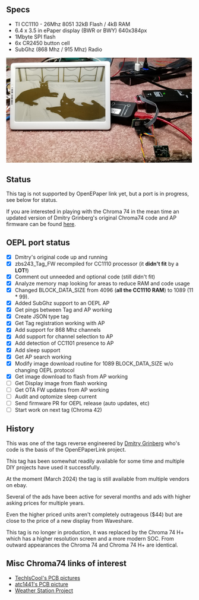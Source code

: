 ## Specs
* TI CC1110 - 26Mhz 8051 32kB Flash / 4kB RAM
* 6.4 x 3.5 in ePaper display (BWR or BWY) 640x384px
* 1Mbyte SPI flash
* 6x CR2450 button cell
* SubGhz (868 Mhz / 915 Mhz) Radio

<img width="500" src="https://github.com/skiphansen/dmitrygr-einkTags/blob/master/assets/two_cats.png">

## Status

This tag is not supported by OpenEPaper link yet, but a port is in progress, 
see below for status.

If you are interested in playing with the Chroma 74 in the mean time an updated version of 
Dmitry Grinberg's original Chroma74 code and AP firmware can be found [here](https://github.com/skiphansen/dmitrygr-einkTags).

## OEPL port status
- [x] Dmitry's original code up and running
- [x] zbs243_Tag_FW recompiled for CC1110 processor (it **didn't fit** by a **LOT!**)
- [x] Comment out unneeded and optional code (still didn't fit)
- [x] Analyze memory map looking for areas to reduce RAM and code usage
- [x] Changed BLOCK_DATA_SIZE from 4096 (**all the CC1110 RAM**) to 1089 (11 * 99).
- [x] Added SubGhz support to an OEPL AP
- [x] Get pings between Tag and AP working
- [x] Create JSON type tag
- [x] Get Tag registration working with AP
- [x] Add support for 868 Mhz channels
- [x] Add support for channel selection to AP
- [x] Add detection of CC1101 presence to AP
- [x] Add sleep support
- [x] Get AP search working
- [x] Modify image download routine for 1089 BLOCK_DATA_SIZE w/o changing OEPL protocol
- [x] Get image download to flash from AP working
- [ ] Get Display image from flash working
- [ ] Get OTA FW updates from AP working
- [ ] Audit and optomize sleep current
- [ ] Send firmware PR for OEPL release (auto updates, etc)
- [ ] Start work on next tag (Chroma 42)

## History

This was one of the tags reverse engineered by [Dmitry Grinberg](https://dmitry.gr/?r=05.Projects&proj=29.%20eInk%20Price%20Tags) 
who's code is the basis of the OpenEPaperLink project.

This tag has been somewhat readily available for some time and multiple DIY 
projects have used it successfully.  

At the moment (March 2024) the tag is still available from multiple vendors on 
ebay.  

Several of the ads have been active for several months and ads with higher 
asking prices for multiple years.  

Even the higher priced units aren't completely outrageous ($44) but are 
close to the price of a new display from Waveshare.  

This tag is no longer in production, it was replaced by the Chroma 74 H+ which 
has a higher resolution screen and a more modern SOC.  From outward appearances 
the Chroma 74 and Chroma 74 H+ are identical.

## Misc Chroma74 links of interest

* [TechIsCool's PCB pictures](https://github.com/TechIsCool/Chroma74/tree/master/pictures)
* [atc1441's PCB picture](https://raw.githubusercontent.com/atc1441/E-Paper_Pricetags/main/CHROMA74%207.5%20CC1110/Stock_pcb.jpg)
* [Weather Station Project](https://hackaday.io/project/175947-74-e-ink-shelf-label-used-as-a-weather-station/details)
